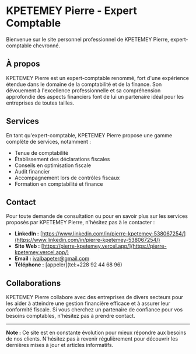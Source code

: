 # KPETEMEY Pierre - Expert Comptable

Bienvenue sur le site personnel professionnel de KPETEMEY Pierre, expert-comptable chevronné.

## À propos

KPETEMEY Pierre est un expert-comptable renommé, fort d'une expérience étendue dans le domaine de la comptabilité et de la finance. Son dévouement à l'excellence professionnelle et sa compréhension approfondie des aspects financiers font de lui un partenaire idéal pour les entreprises de toutes tailles.

## Services

En tant qu'expert-comptable, KPETEMEY Pierre propose une gamme complète de services, notamment :
- Tenue de comptabilité
- Établissement des déclarations fiscales
- Conseils en optimisation fiscale
- Audit financier
- Accompagnement lors de contrôles fiscaux
- Formation en comptabilité et finance

## Contact

Pour toute demande de consultation ou pour en savoir plus sur les services proposés par KPETEMEY Pierre, n'hésitez pas à le contacter :
- **LinkedIn :** [https://www.linkedin.com/in/pierre-kpetemey-538067254/](https://www.linkedin.com/in/pierre-kpetemey-538067254/)
- **Site Web :** [https://pierre-kpetemey.vercel.app/](https://pierre-kpetemey.vercel.app/)
- **Email :** 
ivalbapeter@gmail.com
- **Téléphone :** [appeler](tel:+228 92 44 68 96)

## Collaborations

KPETEMEY Pierre collabore avec des entreprises de divers secteurs pour les aider à atteindre une gestion financière efficace et à assurer leur conformité fiscale. Si vous cherchez un partenaire de confiance pour vos besoins comptables, n'hésitez pas à prendre contact.

---

**Note :** Ce site est en constante évolution pour mieux répondre aux besoins de nos clients. N'hésitez pas à revenir régulièrement pour découvrir les dernières mises à jour et articles informatifs.
